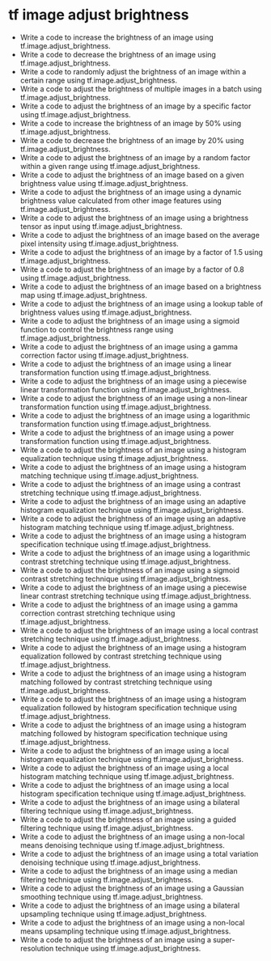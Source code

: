 # tf image adjust brightness

- Write a code to increase the brightness of an image using tf.image.adjust_brightness.
- Write a code to decrease the brightness of an image using tf.image.adjust_brightness.
- Write a code to randomly adjust the brightness of an image within a certain range using tf.image.adjust_brightness.
- Write a code to adjust the brightness of multiple images in a batch using tf.image.adjust_brightness.
- Write a code to adjust the brightness of an image by a specific factor using tf.image.adjust_brightness.
- Write a code to increase the brightness of an image by 50% using tf.image.adjust_brightness.
- Write a code to decrease the brightness of an image by 20% using tf.image.adjust_brightness.
- Write a code to adjust the brightness of an image by a random factor within a given range using tf.image.adjust_brightness.
- Write a code to adjust the brightness of an image based on a given brightness value using tf.image.adjust_brightness.
- Write a code to adjust the brightness of an image using a dynamic brightness value calculated from other image features using tf.image.adjust_brightness.
- Write a code to adjust the brightness of an image using a brightness tensor as input using tf.image.adjust_brightness.
- Write a code to adjust the brightness of an image based on the average pixel intensity using tf.image.adjust_brightness.
- Write a code to adjust the brightness of an image by a factor of 1.5 using tf.image.adjust_brightness.
- Write a code to adjust the brightness of an image by a factor of 0.8 using tf.image.adjust_brightness.
- Write a code to adjust the brightness of an image based on a brightness map using tf.image.adjust_brightness.
- Write a code to adjust the brightness of an image using a lookup table of brightness values using tf.image.adjust_brightness.
- Write a code to adjust the brightness of an image using a sigmoid function to control the brightness range using tf.image.adjust_brightness.
- Write a code to adjust the brightness of an image using a gamma correction factor using tf.image.adjust_brightness.
- Write a code to adjust the brightness of an image using a linear transformation function using tf.image.adjust_brightness.
- Write a code to adjust the brightness of an image using a piecewise linear transformation function using tf.image.adjust_brightness.
- Write a code to adjust the brightness of an image using a non-linear transformation function using tf.image.adjust_brightness.
- Write a code to adjust the brightness of an image using a logarithmic transformation function using tf.image.adjust_brightness.
- Write a code to adjust the brightness of an image using a power transformation function using tf.image.adjust_brightness.
- Write a code to adjust the brightness of an image using a histogram equalization technique using tf.image.adjust_brightness.
- Write a code to adjust the brightness of an image using a histogram matching technique using tf.image.adjust_brightness.
- Write a code to adjust the brightness of an image using a contrast stretching technique using tf.image.adjust_brightness.
- Write a code to adjust the brightness of an image using an adaptive histogram equalization technique using tf.image.adjust_brightness.
- Write a code to adjust the brightness of an image using an adaptive histogram matching technique using tf.image.adjust_brightness.
- Write a code to adjust the brightness of an image using a histogram specification technique using tf.image.adjust_brightness.
- Write a code to adjust the brightness of an image using a logarithmic contrast stretching technique using tf.image.adjust_brightness.
- Write a code to adjust the brightness of an image using a sigmoid contrast stretching technique using tf.image.adjust_brightness.
- Write a code to adjust the brightness of an image using a piecewise linear contrast stretching technique using tf.image.adjust_brightness.
- Write a code to adjust the brightness of an image using a gamma correction contrast stretching technique using tf.image.adjust_brightness.
- Write a code to adjust the brightness of an image using a local contrast stretching technique using tf.image.adjust_brightness.
- Write a code to adjust the brightness of an image using a histogram equalization followed by contrast stretching technique using tf.image.adjust_brightness.
- Write a code to adjust the brightness of an image using a histogram matching followed by contrast stretching technique using tf.image.adjust_brightness.
- Write a code to adjust the brightness of an image using a histogram equalization followed by histogram specification technique using tf.image.adjust_brightness.
- Write a code to adjust the brightness of an image using a histogram matching followed by histogram specification technique using tf.image.adjust_brightness.
- Write a code to adjust the brightness of an image using a local histogram equalization technique using tf.image.adjust_brightness.
- Write a code to adjust the brightness of an image using a local histogram matching technique using tf.image.adjust_brightness.
- Write a code to adjust the brightness of an image using a local histogram specification technique using tf.image.adjust_brightness.
- Write a code to adjust the brightness of an image using a bilateral filtering technique using tf.image.adjust_brightness.
- Write a code to adjust the brightness of an image using a guided filtering technique using tf.image.adjust_brightness.
- Write a code to adjust the brightness of an image using a non-local means denoising technique using tf.image.adjust_brightness.
- Write a code to adjust the brightness of an image using a total variation denoising technique using tf.image.adjust_brightness.
- Write a code to adjust the brightness of an image using a median filtering technique using tf.image.adjust_brightness.
- Write a code to adjust the brightness of an image using a Gaussian smoothing technique using tf.image.adjust_brightness.
- Write a code to adjust the brightness of an image using a bilateral upsampling technique using tf.image.adjust_brightness.
- Write a code to adjust the brightness of an image using a non-local means upsampling technique using tf.image.adjust_brightness.
- Write a code to adjust the brightness of an image using a super-resolution technique using tf.image.adjust_brightness.
